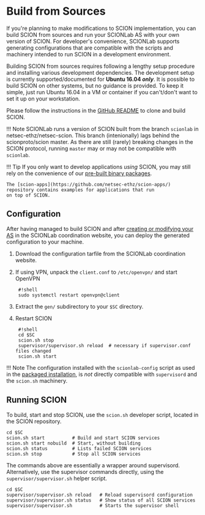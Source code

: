 # Build from Sources
If you're planning to make modifications to SCION implementation, you can build SCION from sources and run your SCIONLab AS with your own version of SCION.
For developer's convenience, SCIONLab supports generating configurations that are compatible with the scripts and machinery intended to run SCION in a development environment.

Building SCION from sources requires following a lengthy setup procedure and installing various development dependencies.
The development setup is currently supported/documented for **Ubuntu 16.04 _only_**.
It is possible to build SCION on other systems, but no guidance is provided. To keep it simple, just run Ubuntu 16.04 in a VM or container if you can't/don't want to set it up on your workstation.

Please follow the instructions in the [GitHub README](https://github.com/netsec-ethz/netsec-scion/) to clone and build SCION.

!!! Note
    SCIONLab runs a version of SCION built from the branch `scionlab` in netsec-ethz/netsec-scion.
    This branch (intenionally) lags behind the scionproto/scion master. As there are still (rarely) breaking changes in the SCION protocol, running `master` may or may not be compatible with `scionlab`.


!!! Tip
    If you only want to develop applications _using_ SCION, you may still rely on the convenience of our [pre-built binary packages](../install/pkg.md).

    The [scion-apps](https://github.com/netsec-ethz/scion-apps/) repository contains examples for applications that run
    on top of SCION.


## Configuration

After having managed to build SCION and after [creating or modifying your AS](../config/create_as.md) in the SCIONLab coordination website, you can deploy the generated configuration to your machine.

1. Download the configuration tarfile from the SCIONLab coordination website.
2. If using VPN, unpack the `client.conf` to `/etc/openvpn/` and start OpenVPN

        #!shell
        sudo systemctl restart openvpn@client

3. Extract the `gen/` subdirectory to your `$SC` directory.

4. Restart SCION

        #!shell
        cd $SC
        scion.sh stop
        supervisor/supervisor.sh reload  # necessary if supervisor.conf files changed
        scion.sh start


!!! Note
    The configuration installed with the `scionlab-config` script as used in the [packaged installation](../install/pkg.md#configuration), is *not* directly compatible
    with `supervisord` and the `scion.sh` machinery.


## Running SCION

To build, start and stop SCION, use the `scion.sh` developer script, located in the SCION repository.

```shell
cd $SC
scion.sh start          # Build and start SCION services
scion.sh start nobuild  # Start, without building
scion.sh status         # Lists failed SCION services
scion.sh stop           # Stop all SCION services
```

The commands above are essentially a wrapper around supervisord.
Alternatively, use the supervisor commands directly, using the `supervisor/supervisor.sh` helper script.
```shell
cd $SC
supervisor/supervisor.sh reload   # Reload supervisord configuration
supervisor/supervisor.sh status   # Show status of all SCION services
supervisor/supervisor.sh          # Starts the supervisor shell
```
